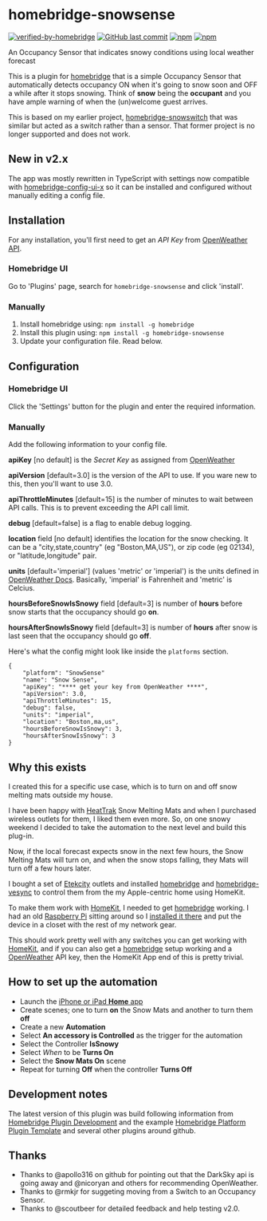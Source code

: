 # homebridge-snowsense
[![verified-by-homebridge](https://badgen.net/badge/homebridge/verified/purple)](https://github.com/homebridge/homebridge/wiki/Verified-Plugins)
[![GitHub last commit](https://img.shields.io/github/last-commit/bbernstein/homebridge-snowsense.svg)](https://github.com/bbernstein/homebridge-snowsense)
[![npm](https://img.shields.io/npm/v/homebridge-snowsense?label=npm%20package)](https://github.com/bbernstein/homebridge-snowsense)
[![npm](https://img.shields.io/npm/dt/homebridge-snowsense.svg)](https://www.npmjs.com/package/homebridge-snowsense)

An Occupancy Sensor that indicates snowy conditions using local weather forecast

This is a plugin for [homebridge](https://github.com/nfarina/homebridge) that is a simple Occupancy Sensor that automatically detects occupancy ON when it's going to snow soon and OFF a while after it stops snowing. Think of **snow** being the **occupant** and you have ample warning of when the (un)welcome guest arrives.

This is based on my earlier project, [homebridge-snowswitch](https://github.com/bbernstein/homebridge-snowswitch) that was similar but acted as a switch rather than a sensor. That former project is no longer supported and does not work.


## New in v2.x

The app was mostly rewritten in TypeScript with settings now compatible with [homebridge-config-ui-x](https://www.npmjs.com/package/homebridge-config-ui-x) so it can be installed and configured without manually editing a config file.


## Installation

For any installation, you'll first need to get an *API Key* from [OpenWeather API](https://openweathermap.org/api/).

### Homebridge UI

Go to 'Plugins' page, search for `homebridge-snowsense` and click 'install'.

### Manually

1. Install homebridge using: `npm install -g homebridge`
2. Install this plugin using: `npm install -g homebridge-snowsense`
3. Update your configuration file. Read below.

## Configuration

### Homebridge UI

Click the 'Settings' button for the plugin and enter the required information.

### Manually

Add the following information to your config file.

**apiKey** [no default] is the *Secret Key* as assigned from [OpenWeather](https://openweathermap.org/api)

**apiVersion** [default=3.0] is the version of the API to use. If you ware new to this, then you'll want to use 3.0.

**apiThrottleMinutes** [default=15] is the number of minutes to wait between API calls. This is to prevent exceeding the API call limit.

**debug** [default=false] is a flag to enable debug logging.

**location** field [no default] identifies the location for the snow checking. It can be a "city,state,country" (eg "Boston,MA,US"), or zip code (eg 02134), or "latitude,longitude" pair.

**units** [default='imperial'] (values 'metric' or 'imperial') is the units defined in [OpenWeather Docs](https://openweathermap.org/api/one-call-api). Basically, 'imperial' is Fahrenheit and 'metric' is Celcius. 

**hoursBeforeSnowIsSnowy** field [default=3] is number of **hours** before snow starts that the occupancy should go **on**.

**hoursAfterSnowIsSnowy** field [default=3] is number of **hours** after snow is last seen that the occupancy should go **off**.

Here's what the config might look like inside the `platforms` section.

```
{
    "platform": "SnowSense"
    "name": "Snow Sense",
    "apiKey": "**** get your key from OpenWeather ****",
    "apiVersion": 3.0,
    "apiThrottleMinutes": 15,
    "debug": false,
    "units": "imperial",
    "location": "Boston,ma,us",
    "hoursBeforeSnowIsSnowy": 3,
    "hoursAfterSnowIsSnowy": 3
}
```

## Why this exists

I created this for a specific use case, which is to turn on and off snow melting mats outside my house.

I have been happy with [HeatTrak](https://heattrak.com/) Snow Melting Mats and when I purchased wireless outlets for them, I liked them even more. So, on one snowy weekend I decided to take the automation to the next level and build this plug-in.

Now, if the local forecast expects snow in the next few hours, the Snow Melting Mats will turn on, and when the snow stops falling, they Mats will turn off a few hours later.

I bought a set of [Etekcity](https://www.amazon.com/gp/product/B074GVPYPY) outlets and installed [homebridge](https://github.com/nfarina/homebridge) and [homebridge-vesync](https://www.npmjs.com/package/homebridge-vesync) to control them from the my Apple-centric home using HomeKit.

To make them work with [HomeKit](https://www.apple.com/ios/home/), I needed to get [homebridge](https://www.npmjs.com/package/homebridge) working. I had an old [Raspberry Pi](https://www.raspberrypi.org/) sitting around so I [installed it there](https://github.com/nfarina/homebridge/wiki/Running-HomeBridge-on-a-Raspberry-Pi) and put the device in a closet with the rest of my network gear. 

This should work pretty well with any switches you can get working with [HomeKit](https://www.apple.com/ios/home/), and if you can also get a [homebridge](https://www.npmjs.com/package/homebridge) setup working and a [OpenWeather](https://openweathermap.org/api) API key, then the HomeKit App end of this is pretty trivial. 

## How to set up the automation

- Launch the [iPhone or iPad **Home** app](https://support.apple.com/en-us/HT204893)
- Create scenes; one to turn **on** the Snow Mats and another to turn them **off**
- Create a new **Automation**
- Select **An accessory is Controlled** as the trigger for the automation
- Select the Controller **IsSnowy**
- Select *When* to be **Turns On**
- Select the **Snow Mats On** scene
- Repeat for turning **Off** when the controller **Turns Off**

## Development notes

The latest version of this plugin was build following information from [Homebridge Plugin Development](https://developers.homebridge.io/#/) 
and the example 
[Homebridge Platform Plugin Template](https://github.com/homebridge/homebridge-plugin-template)
and several other plugins around github.


## Thanks

* Thanks to @apollo316 on github for pointing out that the DarkSky api is going away and @nicoryan and others for recommending OpenWeather.
* Thanks to @rmkjr for suggeting moving from a Switch to an Occupancy Sensor.
* Thanks to @scoutbeer for detailed feedback and help testing v2.0.

